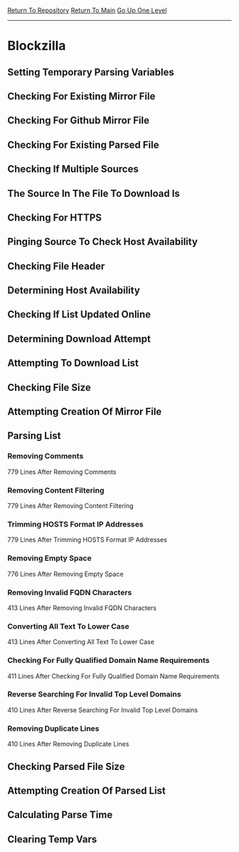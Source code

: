 [Return To Repository](https://github.com/deathbybandaid/piholeparser/)
[Return To Main](https://github.com/deathbybandaid/piholeparser/blob/master/RecentRunLogs/Mainlog.md)
[Go Up One Level](https://github.com/deathbybandaid/piholeparser/blob/master/RecentRunLogs/TopLevelScripts/30-Processing-Blacklists.md)
____________________________________
# Blockzilla
## Setting Temporary Parsing Variables
## Checking For Existing Mirror File
## Checking For Github Mirror File
## Checking For Existing Parsed File
## Checking If Multiple Sources
## The Source In The File To Download Is
## Checking For HTTPS
## Pinging Source To Check Host Availability
## Checking File Header
## Determining Host Availability
## Checking If List Updated Online
## Determining Download Attempt
## Attempting To Download List
## Checking File Size
## Attempting Creation Of Mirror File
## Parsing List
### Removing Comments
779 Lines After Removing Comments
### Removing Content Filtering
779 Lines After Removing Content Filtering
### Trimming HOSTS Format IP Addresses
779 Lines After Trimming HOSTS Format IP Addresses
### Removing Empty Space
776 Lines After Removing Empty Space
### Removing Invalid FQDN Characters
413 Lines After Removing Invalid FQDN Characters
### Converting All Text To Lower Case
413 Lines After Converting All Text To Lower Case
### Checking For Fully Qualified Domain Name Requirements
411 Lines After Checking For Fully Qualified Domain Name Requirements
### Reverse Searching For Invalid Top Level Domains
410 Lines After Reverse Searching For Invalid Top Level Domains
### Removing Duplicate Lines
410 Lines After Removing Duplicate Lines
## Checking Parsed File Size
## Attempting Creation Of Parsed List
## Calculating Parse Time
## Clearing Temp Vars
